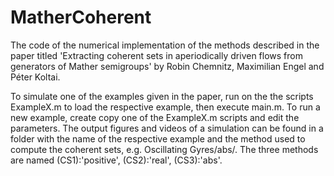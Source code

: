 # MatherCoherent
The code of the numerical implementation of the methods described in the paper titled 'Extracting coherent sets in aperiodically driven flows from generators of Mather semigroups' by Robin Chemnitz, Maximilian Engel and Péter Koltai. 

To simulate one of the examples given in the paper, run on the the scripts ExampleX.m to load the respective example, then execute main.m. To run a new example, create copy one of the ExampleX.m scripts and edit the parameters. The output figures and videos of a simulation can be found in a folder with the name of the respective example and the method used to compute the coherent sets, e.g. Oscillating Gyres/abs/. The three methods are named 
(CS1):'positive',
(CS2):'real',
(CS3):'abs'.
